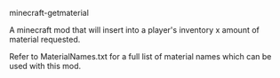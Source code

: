 minecraft-getmaterial

A minecraft mod that will insert into a player's inventory x amount of material requested.

Refer to MaterialNames.txt for a full list of material names which can be used with this mod.
